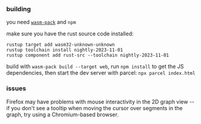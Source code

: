 ### building

you need [`wasm-pack`](https://rustwasm.github.io/wasm-pack/installer/) and `npm`

make sure you have the rust source code installed:

```
rustup target add wasm32-unknown-unknown
rustup toolchain install nightly-2023-11-01
rustup component add rust-src --toolchain nightly-2023-11-01
```

build with `wasm-pack build --target web`, run `npm install` to get the JS dependencies,
then start the dev server with parcel: `npx parcel index.html`



### issues

Firefox may have problems with mouse interactivity in the 2D graph
view -- if you don't see a tooltip when moving the cursor over
segments in the graph, try using a Chromium-based browser.
